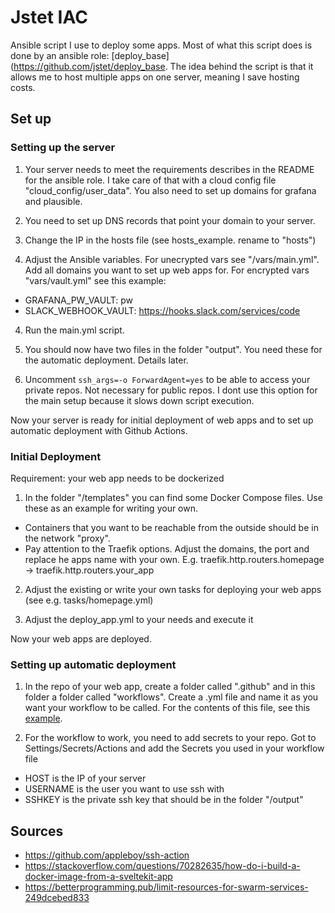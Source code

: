 # Jstet IAC

Ansible script I use to deploy some apps. Most of what this script does is done by an ansible role: [deploy_base](https://github.com/jstet/deploy_base. The idea behind the script is that it allows me to host multiple apps on one server, meaning I save hosting costs. 


## Set up

### Setting up the server 

1. Your server needs to meet the requirements describes in the README for the ansible role. I take care of that with a cloud config file "cloud_config/user_data". You also need to set up domains for grafana and plausible.

2. You need to set up DNS records that point your domain to your server. 

2. Change the IP in the hosts file (see hosts_example. rename to "hosts") 

3. Adjust the Ansible variables. For unecrypted vars see "/vars/main.yml". Add all domains you want to set up web apps for. For encrypted vars "vars/vault.yml" see this example:

- GRAFANA_PW_VAULT: pw
- SLACK_WEBHOOK_VAULT: https://hooks.slack.com/services/code

4. Run the main.yml script.

5. You should now have two files in the folder "output". You need these for the automatic deployment. Details later.

6. Uncomment `ssh_args=-o ForwardAgent=yes` to be able to access your private repos. Not necessary for public repos. I dont use this option for the main setup because it slows down script execution.

Now your server is ready for initial deployment of web apps and to set up automatic deployment with Github Actions.

### Initial Deployment

Requirement: your web app needs to be dockerized

1. In the folder "/templates" you can find some Docker Compose files. Use these as an example for writing your own. 
  - Containers that you want to be reachable from the outside should be in the network "proxy". 
  - Pay attention to the Traefik options. Adjust the domains, the port and replace he apps name with your own. E.g. traefik.http.routers.homepage -> traefik.http.routers.your_app

2. Adjust the existing or write your own tasks for deploying your web apps (see e.g. tasks/homepage.yml)

3. Adjust the deploy_app.yml to your needs and execute it

Now your web apps are deployed.

### Setting up automatic deployment

1. In the repo of your web app, create a folder called ".github" and in this folder a folder called "workflows". Create a .yml file and name it as you want your workflow to be called. For the contents of this file, see this [example](https://github.com/jstet/Exoplanets/blob/main/.github/workflows/ci.yml).

2. For the workflow to work, you need to add secrets to your repo. Got to Settings/Secrets/Actions and add the Secrets you used in your workflow file
  - HOST is the IP of your server
  - USERNAME is the user you want to use ssh with
  - SSHKEY is the private ssh key that should be in the folder "/output"


## Sources
- https://github.com/appleboy/ssh-action
- https://stackoverflow.com/questions/70282635/how-do-i-build-a-docker-image-from-a-sveltekit-app
- https://betterprogramming.pub/limit-resources-for-swarm-services-249dcebed833